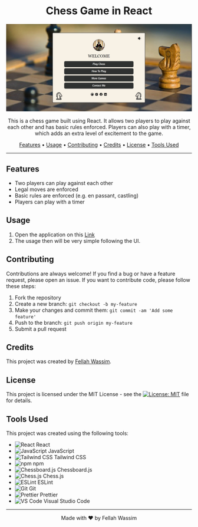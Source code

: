 <h1 align="center">
  Chess Game in React
</h1>

<p align="center">
  <img src="/public/Screenshot1.jpg" alt="Chess Game Screenshot"/>
</p>

<p align="center">
  This is a chess game built using React. It allows two players to play against each other and has basic rules enforced. Players can also play with a timer, which adds an extra level of excitement to the game.
</p>

<p align="center">
  <a href="#features">Features</a> •
  <a href="#usage">Usage</a> •
  <a href="#contributing">Contributing</a> •
  <a href="#credits">Credits</a> •
  <a href="#license">License</a> •
  <a href="#tools-used">Tools Used</a>
</p>

<hr>

## Features

- Two players can play against each other
- Legal moves are enforced
- Basic rules are enforced (e.g. en passant, castling)
- Players can play with a timer

## Usage

1. Open the application on this [Link](https://github.com/fellah-wassim)
2. The usage then will be very simple following the UI.

## Contributing

Contributions are always welcome! If you find a bug or have a feature request, please open an issue. If you want to contribute code, please follow these steps:

1. Fork the repository
2. Create a new branch: `git checkout -b my-feature`
3. Make your changes and commit them: `git commit -am 'Add some feature'`
4. Push to the branch: `git push origin my-feature`
5. Submit a pull request

## Credits

This project was created by [Fellah Wassim](https://github.com/fellah-wassim).

## License

This project is licensed under the MIT License - see the [![License: MIT](https://img.shields.io/npm/l/chess?color=%23b58863&label=Licence)](https://github.com/Fellah-wassim/Chess-Game/blob/master/LICENCE) file for details.

## Tools Used

This project was created using the following tools:

- <img src="https://img.shields.io/badge/library-React-blue?style=flat-square&logo=react" alt="React" /> React
- <img src="https://img.shields.io/badge/code-JavaScript-blue?style=flat-square&logo=javascript" alt="JavaScript" /> JavaScript
- <img src="https://img.shields.io/badge/framework-Tailwind_CSS-blue?style=flat-square&logo=tailwind-css" alt="Tailwind CSS" /> Tailwind CSS
- <img src="https://img.shields.io/badge/package-npm-blue?style=flat-square&logo=npm" alt="npm" /> npm
- <img src="https://img.shields.io/badge/library-chessboard.js-blue?style=flat-square&logo=javascript" alt="Chessboard.js" /> Chessboard.js
- <img src="https://img.shields.io/badge/library-chess.js-blue?style=flat-square&logo=javascript" alt="Chess.js" /> Chess.js
- <img src="https://img.shields.io/badge/linter-ESLint-blue?style=flat-square&logo=eslint" alt="ESLint" /> ESLint
- <img src="https://img.shields.io/badge/git-Git-blue?style=flat-square&logo=git" alt="Git" /> Git
- <img src="https://img.shields.io/badge/code%20formatter-Prettier-blue?style=flat-square&logo=prettier" alt="Prettier" /> Prettier
- <img src="https://img.shields.io/badge/code-VSCode-blue?style=flat-square&logo=visual-studio-code" alt="VS Code" /> Visual Studio Code

---

<p align="center">
  Made with ❤️ by Fellah Wassim
</p>
